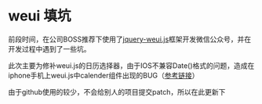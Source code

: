 # weui 填坑
<p>前段时间，在公司BOSS推荐下使用了<a href="https://github.com/lihongxun945/jquery-weui">jquery-weui.js</a>框架开发微信公众号，并在开发过程中遇到了一些坑。</p>
<p>此次主要为修补weui.js的日历选择器，由于IOS不兼容Date()格式的问题，造成在iphone手机上weui.js中calender组件出现的BUG（<a href="https://github.com/lihongxun945/jquery-weui/issues/398">参考链接</a>）</p>
<p>由于github使用的较少，不会给别人的项目提交patch，所以在此更新下</p>
